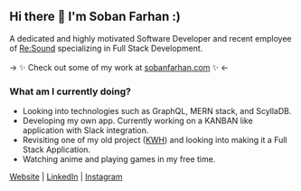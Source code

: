 ## Hi there 👋 I'm Soban Farhan :)

A dedicated and highly motivated Software Developer and recent employee of [Re:Sound](https://www.resound.ca/) specializing in Full Stack Development.</br></br>
-> ✨ Check out some of my work at [sobanfarhan.com](https://sobanfarhan.com/) ✨ <-

### What am I currently doing?
 -   Looking into technologies such as GraphQL, MERN stack, and ScyllaDB.
 -   Developing my own app. Currently working on a KANBAN like application with Slack integration.
 -   Revisiting one of my old project ([KWH](https://github.com/Soban-Farhan/KingWilliamHotel)) and looking into making it a Full Stack Application.
 -   Watching anime and playing games in my free time.
 
[Website](https://sobanfarhan.com/) | [LinkedIn](https://www.linkedin.com/in/sobanfarhan/) | [Instagram](https://www.instagram.com/soban.farhan/)

